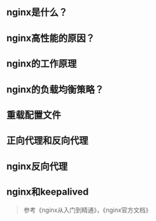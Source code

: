 ## nginx是什么？

## nginx高性能的原因？

## nginx的工作原理

## nginx的负载均衡策略？

## 重载配置文件

## 正向代理和反向代理

## nginx反向代理

## nginx和keepalived

> 参考《nginx从入门到精通》，《nginx官方文档》

